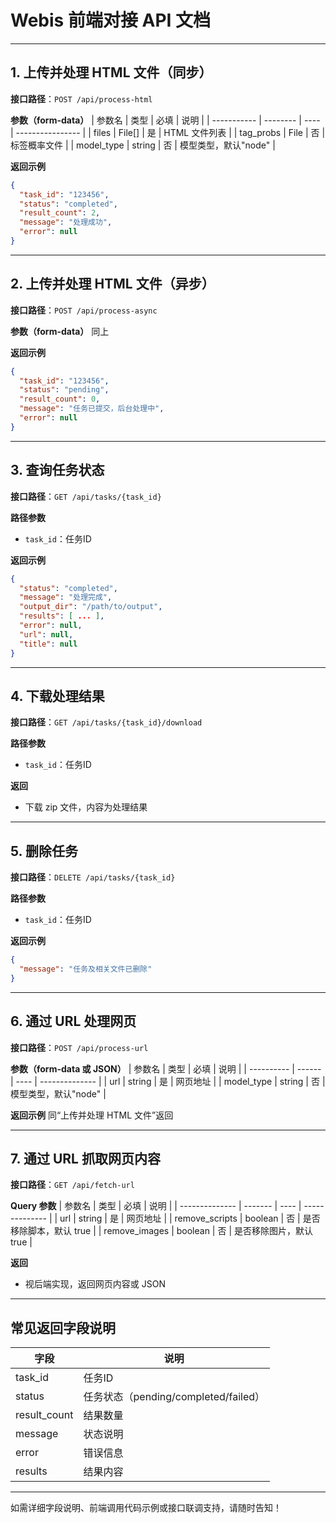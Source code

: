# Webis 前端对接 API 文档

---

## 1. 上传并处理 HTML 文件（同步）

**接口路径**：`POST /api/process-html`

**参数（form-data）**
| 参数名      | 类型     | 必填 | 说明             |
| ----------- | -------- | ---- | ---------------- |
| files       | File[]   | 是   | HTML 文件列表    |
| tag_probs   | File     | 否   | 标签概率文件     |
| model_type  | string   | 否   | 模型类型，默认"node" |

**返回示例**
```json
{
  "task_id": "123456",
  "status": "completed",
  "result_count": 2,
  "message": "处理成功",
  "error": null
}
```

---

## 2. 上传并处理 HTML 文件（异步）

**接口路径**：`POST /api/process-async`

**参数（form-data）**
同上

**返回示例**
```json
{
  "task_id": "123456",
  "status": "pending",
  "result_count": 0,
  "message": "任务已提交，后台处理中",
  "error": null
}
```

---

## 3. 查询任务状态

**接口路径**：`GET /api/tasks/{task_id}`

**路径参数**
- `task_id`：任务ID

**返回示例**
```json
{
  "status": "completed",
  "message": "处理完成",
  "output_dir": "/path/to/output",
  "results": [ ... ],
  "error": null,
  "url": null,
  "title": null
}
```

---

## 4. 下载处理结果

**接口路径**：`GET /api/tasks/{task_id}/download`

**路径参数**
- `task_id`：任务ID

**返回**
- 下载 zip 文件，内容为处理结果

---

## 5. 删除任务

**接口路径**：`DELETE /api/tasks/{task_id}`

**路径参数**
- `task_id`：任务ID

**返回示例**
```json
{
  "message": "任务及相关文件已删除"
}
```

---

## 6. 通过 URL 处理网页

**接口路径**：`POST /api/process-url`

**参数（form-data 或 JSON）**
| 参数名     | 类型   | 必填 | 说明           |
| ---------- | ------ | ---- | -------------- |
| url        | string | 是   | 网页地址       |
| model_type | string | 否   | 模型类型，默认"node" |

**返回示例**
同“上传并处理 HTML 文件”返回

---

## 7. 通过 URL 抓取网页内容

**接口路径**：`GET /api/fetch-url`

**Query 参数**
| 参数名         | 类型    | 必填 | 说明           |
| -------------- | ------- | ---- | -------------- |
| url            | string  | 是   | 网页地址       |
| remove_scripts | boolean | 否   | 是否移除脚本，默认 true |
| remove_images  | boolean | 否   | 是否移除图片，默认 true |

**返回**
- 视后端实现，返回网页内容或 JSON

---

## 常见返回字段说明

| 字段         | 说明         |
| ------------ | ------------ |
| task_id      | 任务ID       |
| status       | 任务状态（pending/completed/failed）|
| result_count | 结果数量     |
| message      | 状态说明     |
| error        | 错误信息     |
| results      | 结果内容     |

---

如需详细字段说明、前端调用代码示例或接口联调支持，请随时告知！